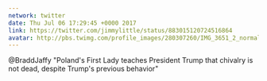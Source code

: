 ```yaml
---
network: twitter
date: Thu Jul 06 17:29:45 +0000 2017
link: https://twitter.com/jimmylittle/status/883015120724516864
avatar: http://pbs.twimg.com/profile_images/280307260/IMG_3651_2_normal.jpg
---
```


@BraddJaffy "Poland's First Lady teaches President Trump that chivalry is not dead, despite Trump's previous behavior"

